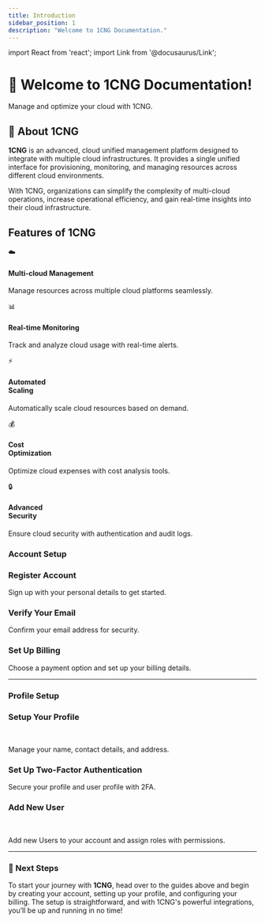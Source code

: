 ```yaml
---
title: Introduction
sidebar_position: 1
description: "Welcome to 1CNG Documentation."
---
```


import React from 'react';
import Link from '@docusaurus/Link';

<div
  style={{
    textAlign: 'center',
    padding: '50px 20px',
    background: 'linear-gradient(135deg, #0073e6, #003366)',
    color: 'white',
    borderRadius: '10px',
    marginBottom: '30px',
  }}
>
  <h1>👋 Welcome to 1CNG Documentation!</h1>
  <p>Manage and optimize your cloud with 1CNG.</p>
</div>

## 📖 About 1CNG

**1CNG** is an advanced, cloud unified  management platform designed to integrate with multiple cloud infrastructures. It provides a single unified interface for provisioning, monitoring, and managing resources across different cloud environments. 

With 1CNG, organizations can simplify the complexity of multi-cloud operations, increase operational efficiency, and gain real-time insights into their cloud infrastructure. 


## Features of 1CNG <br />


<div style={{ display: 'flex', justifyContent: 'center', flexWrap: 'wrap', gap: '20px', marginTop: '20px' }}>
  
  <div style={{ textAlign: 'center', width: '150px' }}>
    <div style={{
      width: '100px',
      height: '100px',
      borderRadius: '50%',
      backgroundColor: '#0073e6',
      display: 'flex',
      alignItems: 'center',
      justifyContent: 'center',
      color: 'white',
      fontSize: '24px',
      margin: '0 auto 10px',
    }}>☁️</div>
    <h4>Multi-cloud Management</h4>
    <p>Manage resources across multiple cloud platforms seamlessly.</p>
  </div>

  <div style={{ textAlign: 'center', width: '150px' }}>
    <div style={{
      width: '100px',
      height: '100px',
      borderRadius: '50%',
      backgroundColor: '#0073e6',
      display: 'flex',
      alignItems: 'center',
      justifyContent: 'center',
      color: 'white',
      fontSize: '24px',
      margin: '0 auto 10px',
    }}>📊</div>
    <h4>Real-time Monitoring</h4>
    <p>Track and analyze cloud usage with real-time alerts.</p>
  </div>
  
  <div style={{ textAlign: 'center', width: '150px' }}>
    <div style={{
      width: '100px',
      height: '100px',
      borderRadius: '50%',
      backgroundColor: '#0073e6',
      display: 'flex',
      alignItems: 'center',
      justifyContent: 'center',
      color: 'white',
      fontSize: '24px',
      margin: '0 auto 10px',
    }}>⚡</div>
    <h4>Automated <br />Scaling</h4>
    <p>Automatically scale cloud resources based on demand.</p>
  </div>
  
  <div style={{ textAlign: 'center', width: '150px' }}>
    <div style={{
      width: '100px',
      height: '100px',
      borderRadius: '50%',
      backgroundColor: '#0073e6',
      display: 'flex',
      alignItems: 'center',
      justifyContent: 'center',
      color: 'white',
      fontSize: '24px',
      margin: '0 auto 10px',
    }}>💰</div>
    <h4>Cost <br />Optimization</h4>
    <p>Optimize cloud expenses with cost analysis tools.</p>
  </div>
  
  <div style={{ textAlign: 'center', width: '150px' }}>
    <div style={{
      width: '100px',
      height: '100px',
      borderRadius: '50%',
      backgroundColor: '#0073e6',
      display: 'flex',
      alignItems: 'center',
      justifyContent: 'center',
      color: 'white',
      fontSize: '24px',
      margin: '0 auto 10px',
    }}>🔒</div>
    <h4>Advanced <br />Security</h4>
    <p>Ensure cloud security with authentication and audit logs.</p>
  </div>
  
</div>


### Account Setup

<div style={{ display: 'flex', flexWrap: 'wrap', gap: '16px', justifyContent: 'center', marginTop: '20px' }}>

  <div style={{
    background: '#f9f9f9',
    padding: '20px',
    borderRadius: '10px',
    boxShadow: '0 4px 6px rgba(0, 0, 0, 0.1)',
    flex: '1',
    minWidth: '280px',
    textAlign: 'center',
    transition: 'transform 0.2s ease-in-out'
  }}>
    <Link to="./Account Signup#Register-Account" style={{ textDecoration: 'none', color: '#000', display: 'block' }}>
      <h3 style={{ color: '#0073e6' }}>Register Account</h3>
      <p>Sign up with your personal details to get started.</p>
    </Link>
  </div>

  <div style={{
    background: '#f9f9f9',
    padding: '20px',
    borderRadius: '10px',
    boxShadow: '0 4px 6px rgba(0, 0, 0, 0.1)',
    flex: '1',
    minWidth: '280px',
    textAlign: 'center',
    transition: 'transform 0.2s ease-in-out'
  }}>
    <Link to="./Account Signup#Verify-Your-Email" style={{ textDecoration: 'none', color: '#000', display: 'block' }}>
      <h3 style={{ color: '#0073e6' }}>Verify Your Email</h3>
      <p>Confirm your email address for security.</p>
    </Link>
  </div>

  <div style={{
    background: '#f9f9f9',
    padding: '20px',
    borderRadius: '10px',
    boxShadow: '0 4px 6px rgba(0, 0, 0, 0.1)',
    flex: '1',
    minWidth: '280px',
    textAlign: 'center',
    transition: 'transform 0.2s ease-in-out'
  }}>
    <Link to="./Account Signup#Set-Up-Billing-Method" style={{ textDecoration: 'none', color: '#000', display: 'block' }}>
      <h3 style={{ color: '#0073e6' }}>Set Up Billing</h3>
      <p>Choose a payment option and set up your billing details.</p>
    </Link>
  </div>

</div>

---

### Profile Setup

<div style={{ display: 'flex', flexWrap: 'wrap', gap: '16px', justifyContent: 'center', marginTop: '20px' }}>

  <div style={{
    background: '#f9f9f9',
    padding: '20px',
    borderRadius: '10px',
    boxShadow: '0 4px 6px rgba(0, 0, 0, 0.1)',
    flex: '1',
    minWidth: '280px',
    textAlign: 'center',
    transition: 'transform 0.2s ease-in-out'
  }}>
    <Link to="./Profile Setup#profile" style={{ textDecoration: 'none', color: '#000', display: 'block' }}>
      <h3 style={{ color: '#0073e6' }}>Setup Your Profile</h3> <br />
      <p>Manage your name, contact details, and address.</p>
    </Link>
  </div>

  <div style={{
    background: '#f9f9f9',
    padding: '20px',
    borderRadius: '10px',
    boxShadow: '0 4px 6px rgba(0, 0, 0, 0.1)',
    flex: '1',
    minWidth: '280px',
    textAlign: 'center',
    transition: 'transform 0.2s ease-in-out'
  }}>
    <Link to="./Profile Setup#enable-2fa" style={{ textDecoration: 'none', color: '#000', display: 'block' }}>
      <h3 style={{ color: '#0073e6' }}>Set Up Two-Factor Authentication</h3>
      <p>Secure your profile and user profile with 2FA.</p>
    </Link>
  </div>

  <div style={{
    background: '#f9f9f9',
    padding: '20px',
    borderRadius: '10px',
    boxShadow: '0 4px 6px rgba(0, 0, 0, 0.1)',
    flex: '1',
    minWidth: '280px',
    textAlign: 'center',
    transition: 'transform 0.2s ease-in-out'
  }}>
    <Link to="./Profile Setup#new-user" style={{ textDecoration: 'none', color: '#000', display: 'block' }}>
      <h3 style={{ color: '#0073e6' }}>Add New User</h3> <br /> 
      <p>Add new Users to your account and assign roles with permissions.</p>
    </Link>
  </div>

</div>

---

### 🚀 Next Steps

To start your journey with **1CNG**, head over to the guides above and begin by creating your account, setting up your profile, and configuring your billing. The setup is straightforward, and with 1CNG's powerful integrations, you’ll be up and running in no time!



